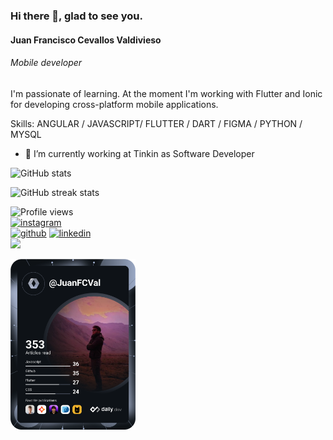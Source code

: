 
### Hi there 👋,  glad to see you.
#### Juan Francisco Cevallos Valdivieso
###### Mobile developer
I'm passionate of learning. At the moment I'm working with Flutter and Ionic for developing cross-platform mobile applications.

Skills: ANGULAR / JAVASCRIPT/ FLUTTER / DART / FIGMA / PYTHON / MYSQL

- 🔭 I’m currently working at Tinkin as Software Developer 



![GitHub stats](https://github-readme-stats.vercel.app/api?username=JuanFCVAL&show_icons=true&count_private=true)  

![GitHub streak stats](https://github-readme-streak-stats.herokuapp.com/?user=JuanFCVAL)  

![Profile views](https://gpvc.arturio.dev/JuanFCVAL)  
[<img src='https://cdn.jsdelivr.net/npm/simple-icons@3.0.1/icons/instagram.svg' alt='instagram' height='36'>](https://www.instagram.com/juanfceval/)  
[<img src='https://cdn.jsdelivr.net/npm/simple-icons@3.0.1/icons/github.svg' alt='github' height='36'>](https://github.com/JuanFCVAL) 
[<img src='https://cdn.jsdelivr.net/npm/simple-icons@3.0.1/icons/linkedin.svg' alt='linkedin' height='36'>](https://www.linkedin.com/in/juanfcval/)  
<a href="https://github.com/JuanFCVal">
  <img src="https://github-readme-stats.vercel.app/api/top-langs/?username=JuanFCVal&layout=compact" />
</a>


<a href="https://app.daily.dev/JuanFCVal"><img src="https://github.com/JuanFCVal/JuanFCVal/blob/main/devcard.svg" width="200" alt="Dev Card"/></a>
